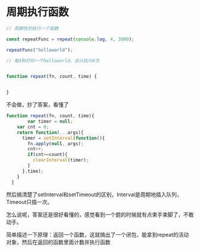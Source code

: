 # 周期执行函数

```js
// 周期性的执行一个函数

const repeatFunc = repeat(console.log, 4, 3000);

repeatFunc("helloworld");

// 每3秒打印一个helloworld，总计执行4次


function repeat(fn, count, time) {


}
```

不会做，抄了答案，看懂了

```js
function repeat(fn, count, time){
		var timer = null;
    var cnt = 0;
    return function(...args){
      timer = setInterval(function(){
        fn.apply(null, args);
        cnt++;
        if(cnt>=count){
          clearInterval(timer);
        }
      },time);
    }
  }
```

然后搞清楚了setInterval和setTimeout的区别，Interval是周期地插入队列，Timeout只插一次。

怎么说呢，答案还是很好看懂的，感觉看到一个题的时候就有点束手束脚了，不敢动手。

简单描述一下原理：返回一个函数，这就搞出了一个闭包，能拿到repeat的活动对象，然后在返回的函数里面计数并执行函数